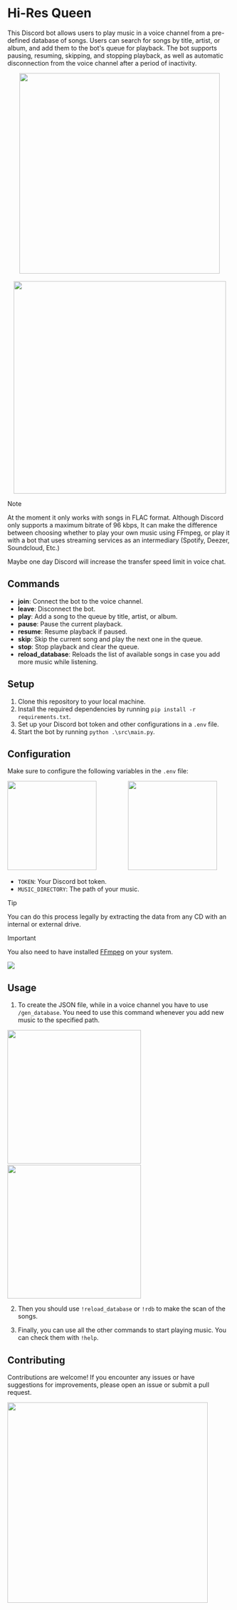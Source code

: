 # Hi-Res Queen

This Discord bot allows users to play music in a voice channel from a pre-defined database of songs. Users can search for songs by title, artist, or album, and add them to the bot's queue for playback. The bot supports pausing, resuming, skipping, and stopping playback, as well as automatic disconnection from the voice channel after a period of inactivity.

<div align="center">
  <img src="https://imgur.com/IKsan7z.png" width=450px>
  &nbsp;&nbsp;&nbsp;&nbsp;&nbsp;&nbsp;&nbsp;&nbsp;&nbsp;&nbsp;&nbsp;&nbsp;&nbsp;&nbsp;&nbsp;&nbsp;
  <img src="https://imgur.com/N6yyXeT.png" width=477px>
</div>

> [!NOTE]
> At the moment it only works with songs in FLAC format. Although Discord only supports a maximum bitrate of 96 kbps, It can make the difference between choosing whether to play your own music using FFmpeg, or play it with a bot that uses streaming services as an intermediary (Spotify, Deezer, Soundcloud, Etc.)
 
Maybe one day Discord will increase the transfer speed limit in voice chat. 

## Commands
- **join**: Connect the bot to the voice channel.
- **leave**: Disconnect the bot.
- **play**: Add a song to the queue by title, artist, or album.
- **pause**: Pause the current playback.
- **resume**: Resume playback if paused.
- **skip**: Skip the current song and play the next one in the queue.
- **stop**: Stop playback and clear the queue.
- **reload_database**: Reloads the list of available songs in case you add more music while listening.

## Setup

1. Clone this repository to your local machine.
2. Install the required dependencies by running `pip install -r requirements.txt`.
3. Set up your Discord bot token and other configurations in a `.env` file.
4. Start the bot by running `python .\src\main.py`.

## Configuration

Make sure to configure the following variables in the `.env` file:

<div>
  <img src="https://imgur.com/0x8QJpz.png" width=200px>
  &nbsp;&nbsp;&nbsp;&nbsp;&nbsp;&nbsp;&nbsp;&nbsp;&nbsp;&nbsp;&nbsp;&nbsp;&nbsp;&nbsp;&nbsp;&nbsp;
  <img src="https://imgur.com/FKpooAo.png" width=200px>
</div>

- `TOKEN`: Your Discord bot token.
- `MUSIC_DIRECTORY`: The path of your music.

> [!TIP]
> You can do this process legally by extracting the data from any CD with an internal or external drive.

> [!IMPORTANT]
> You also need to have installed [FFmpeg](https://ffmpeg.org/download.html) on your system.

<div>
  <img src="https://imgur.com/F2gMGDS.png">
</div>

## Usage
1. To create the JSON file, while in a voice channel you have to use `/gen_database`. You need to use this command whenever you add new music to the specified path.
<div>
  <img src="https://imgur.com/OE2TbmZ.png" width=300px>
  &nbsp;&nbsp;&nbsp;&nbsp;&nbsp;&nbsp;&nbsp;
  <img src="https://imgur.com/Hsb26RK.png" width=300px>
</div>

2. Then you should use `!reload_database` or `!rdb` to make the scan of the songs.
 

3. Finally, you can use all the other commands to start playing music. You can check them with `!help`.

## Contributing

Contributions are welcome! If you encounter any issues or have suggestions for improvements, please open an issue or submit a pull request.

<div>
  <img src="https://imgur.com/cG8hTZe.png" width=450px>
</div>



